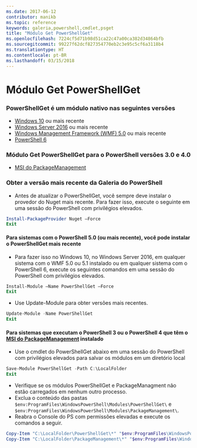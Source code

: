 ```yaml
---
ms.date: 2017-06-12
contributor: manikb
ms.topic: reference
keywords: galeria,powershell,cmdlet,psget
title: "Módulo Get PowerShellGet"
ms.openlocfilehash: 7224cf5d71b98d51ca22c47a00ca382d34864bfb
ms.sourcegitcommit: 99227f62dcf827354770eb2c3e95c5cf6a3118b4
ms.translationtype: HT
ms.contentlocale: pt-BR
ms.lasthandoff: 03/15/2018
---
```

<a name="get-powershellget-module"></a>Módulo Get PowerShellGet
========================

### <a name="powershellget-is-an-in-box-module-in-the-following-releases"></a>PowerShellGet é um módulo nativo nas seguintes versões
- [Windows 10](https://www.microsoft.com/windows/get-windows-10) ou mais recente
- [Windows Server 2016](https://technet.microsoft.com/windows-server-docs/get-started/windows-server-2016) ou mais recente
- [Windows Management Framework (WMF) 5.0](https://www.microsoft.com/download/details.aspx?id=50395) ou mais recente
- [PowerShell 6](https://github.com/PowerShell/PowerShell/releases)

### <a name="get-powershellget-module-for-powershell-versions-30-and-40"></a>Módulo Get PowerShellGet para o PowerShell versões 3.0 e 4.0
- [MSI do PackageManagement](http://go.microsoft.com/fwlink/?LinkID=746217&clcid=0x409) 

### <a name="get-the-latest-version-from-powershell-gallery"></a>Obter a versão mais recente da Galeria do PowerShell

- Antes de atualizar o PowerShellGet, você sempre deve instalar o provedor do Nuget mais recente. Para fazer isso, execute o seguinte em uma sessão do PowerShell com privilégios elevados.
```powershell
Install-PackageProvider Nuget –Force
Exit
```

#### <a name="for-systems-with-powershell-50-or-newer-you-can-install-the-latest-powershellget"></a>Para sistemas com o PowerShell 5.0 (ou mais recente), você pode instalar o PowerShellGet mais recente 
- Para fazer isso no Windows 10, no Windows Server 2016, em qualquer sistema com o WMF 5.0 ou 5.1 instalado ou em qualquer sistema com o PowerShell 6, execute os seguintes comandos em uma sessão do PowerShell com privilégios elevados.
```powershell
Install-Module –Name PowerShellGet –Force
Exit
```

- Use Update-Module para obter versões mais recentes.
```powershell
Update-Module -Name PowerShellGet
Exit
```

#### <a name="for-systems-running-powershell-3-or-powershell-4-that-have-installed-the-packagemanagement-msihttpgomicrosoftcomfwlinklinkid746217clcid0x409"></a>Para sistemas que executam o PowerShell 3 ou o PowerShell 4 que têm o [MSI do PackageManagement](http://go.microsoft.com/fwlink/?LinkID=746217&clcid=0x409) instalado

- Use o cmdlet do PowerShellGet abaixo em uma sessão do PowerShell com privilégios elevados para salvar os módulos em um diretório local

```powershell
Save-Module PowerShellGet -Path C:\LocalFolder
Exit
```

- Verifique se os módulos PowerShellGet e PackageManagment não estão carregados em nenhum outro processo.
- Exclua o conteúdo das pastas `$env:ProgramFiles\WindowsPowerShell\Modules\PowerShellGet\` e `$env:ProgramFiles\WindowsPowerShell\Modules\PackageManagement\`.
- Reabra o Console do PS com permissões elevadas e execute os comandos a seguir.

```powershell
Copy-Item "C:\LocalFolder\PowerShellGet\*" "$env:ProgramFiles\WindowsPowerShell\Modules\PowerShellGet\" -Recurse -Force
Copy-Item "C:\LocalFolder\PackageManagement\*" "$env:ProgramFiles\WindowsPowerShell\Modules\PackageManagement\" -Recurse -Force